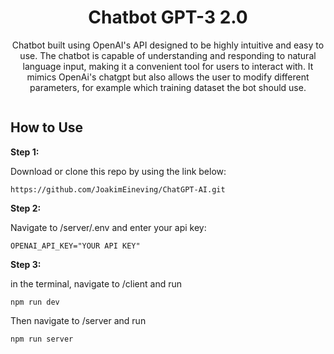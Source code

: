 <h1 align="center">
Chatbot GPT-3 2.0
</h1>

<p align="center">
Chatbot built using OpenAI's API designed to be highly intuitive and easy to use. The chatbot is capable of understanding and responding to natural language input, making it a convenient tool for users to interact with. 
It mimics OpenAi's chatgpt but also allows the user to modify different parameters, for example which training dataset the bot should use.
</p>

![]()


## How to Use 

**Step 1:**

Download or clone this repo by using the link below:

```
https://github.com/JoakimEineving/ChatGPT-AI.git
```


**Step 2:**

Navigate to /server/.env and enter your api key:
```
OPENAI_API_KEY="YOUR API KEY"
```

**Step 3:**

in the terminal, navigate to /client and run  
```
npm run dev
```
Then navigate to /server and run
```
npm run server
```
